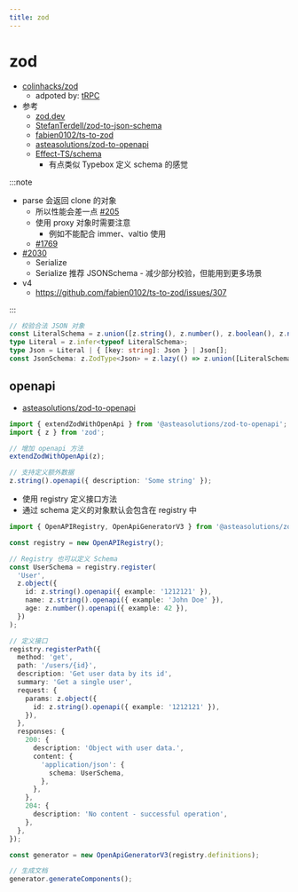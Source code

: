```yaml
---
title: zod
---
```


# zod

- [colinhacks/zod](https://github.com/colinhacks/zod)
  - adpoted by: [tRPC](./trpc.md)
- 参考
  - [zod.dev](https://zod.dev/)
  - [StefanTerdell/zod-to-json-schema](https://github.com/StefanTerdell/zod-to-json-schema)
  - [fabien0102/ts-to-zod](https://github.com/fabien0102/ts-to-zod)
  - [asteasolutions/zod-to-openapi](https://github.com/asteasolutions/zod-to-openapi)
  - [Effect-TS/schema](https://github.com/Effect-TS/schema)
    - 有点类似 Typebox 定义 schema 的感觉

:::note

- parse 会返回 clone 的对象
  - 所以性能会差一点 [#205](https://github.com/colinhacks/zod/issues/205)
  - 使用 proxy 对象时需要注意
    - 例如不能配合 immer、valtio 使用
  - [#1769](https://github.com/colinhacks/zod/issues/1769)
- [#2030](https://github.com/colinhacks/zod/discussions/2030)
  - Serialize
  - Serialize 推荐 JSONSchema - 减少部分校验，但能用到更多场景
- v4
  - https://github.com/fabien0102/ts-to-zod/issues/307

:::

```ts
// 校验合法 JSON 对象
const LiteralSchema = z.union([z.string(), z.number(), z.boolean(), z.null()]);
type Literal = z.infer<typeof LiteralSchema>;
type Json = Literal | { [key: string]: Json } | Json[];
const JsonSchema: z.ZodType<Json> = z.lazy(() => z.union([LiteralSchema, z.array(JsonSchema), z.record(JsonSchema)]));
```

## openapi

- [asteasolutions/zod-to-openapi](https://github.com/asteasolutions/zod-to-openapi)

```ts
import { extendZodWithOpenApi } from '@asteasolutions/zod-to-openapi';
import { z } from 'zod';

// 增加 openapi 方法
extendZodWithOpenApi(z);

// 支持定义额外数据
z.string().openapi({ description: 'Some string' });
```

- 使用 registry 定义接口方法
- 通过 schema 定义的对象默认会包含在 registry 中

```ts
import { OpenAPIRegistry, OpenApiGeneratorV3 } from '@asteasolutions/zod-to-openapi';

const registry = new OpenAPIRegistry();

// Registry 也可以定义 Schema
const UserSchema = registry.register(
  'User',
  z.object({
    id: z.string().openapi({ example: '1212121' }),
    name: z.string().openapi({ example: 'John Doe' }),
    age: z.number().openapi({ example: 42 }),
  })
);

// 定义接口
registry.registerPath({
  method: 'get',
  path: '/users/{id}',
  description: 'Get user data by its id',
  summary: 'Get a single user',
  request: {
    params: z.object({
      id: z.string().openapi({ example: '1212121' }),
    }),
  },
  responses: {
    200: {
      description: 'Object with user data.',
      content: {
        'application/json': {
          schema: UserSchema,
        },
      },
    },
    204: {
      description: 'No content - successful operation',
    },
  },
});

const generator = new OpenApiGeneratorV3(registry.definitions);

// 生成文档
generator.generateComponents();
```
